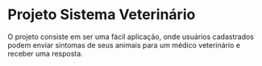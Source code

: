# Projeto Sistema Veterinário

O projeto consiste em ser uma fácil aplicação, onde usuários cadastrados podem enviar sintomas de seus animais para um médico veterinário e receber uma resposta.
